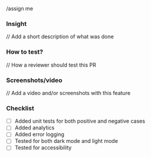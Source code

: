 /assign me

### Insight
// Add a short description of what was done

### How to test?
// How a reviewer should test this PR

### Screenshots/video
// Add a video and/or screenshots with this feature

### Checklist
- [ ] Added unit tests for both positive and negative cases
- [ ] Added analytics
- [ ] Added error logging
- [ ] Tested for both dark mode and light mode
- [ ] Tested for accessibility
